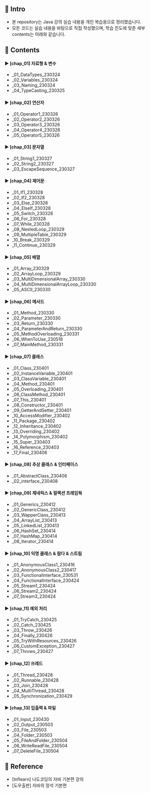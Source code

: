 ####
## 📌  Intro
- 본 repository는 Java 강의 실습 내용을 개인 복습용으로 정리했습니다.
- 모든 코드는 실습 내용을 바탕으로 직접 작성했으며, 학습 진도에 맞춘 세부 contents는 아래와 같습니다.
####
## 📌  Contents
#### ► [chap_01] 자료형 & 변수
- _01_DataTypes_230324
- _02_Variables_230324
- _03_Naming_230324
- _04_TypeCasting_230325
####
#### ► [chap_02] 연산자
- _01_Operator1_230326
- _02_Operator2_230326
- _03_Operator3_230326
- _04_Operator4_230326
- _05_Operator5_230326
####
#### ► [chap_03] 문자열
- _01_String1_230327
- _02_String2_230327
- _03_EscapeSequence_230327
####
#### ► [chap_04] 제어문
- _01_If1_230328
- _02_If2_230328
- _03_Else_230328
- _04_ElseIf_230328
- _05_Switch_230328
- _06_For_230328
- _07_While_230328
- _08_NestedLoop_230329
- _09_MultipleTable_230329
- _10_Break_230329
- _11_Continue_230329
####
#### ► [chap_05] 배열
- _01_Array_230329
- _02_ArrayLoop_230329
- _03_MultiDimensionalArray_230330
- _04_MultiDimensionalArrayLoop_230330
- _05_ASCII_230330
####
#### ► [chap_06] 메서드
- _01_Method_230330
- _02_Parameter_230330
- _03_Return_230330
- _04_ParameterAndReturn_230330
- _05_MethodOverloading_230331
- _06_WhenToUse_230518
- _07_MainMethod_230331
####
#### ► [chap_07] 클래스
- _01_Class_230401
- _02_InstanceVariable_230401
- _03_ClassVariable_230401
- _04_Method_230401
- _05_Overloading_230401
- _06_ClassMethod_230401
- _07_This_230401
- _08_Constructor_230401
- _09_GetterAndSetter_230401
- _10_AccessModifier_230402
- _11_Package_230402
- _12_Inheritance_230402
- _13_Overriding_230402
- _14_Polymorphism_230402
- _15_Super_230403
- _16_Reference_230403
- _17_Final_230406
####
#### ► [chap_08] 추상 클래스 & 인터페이스
- _01_AbstractClass_230406
- _02_interface_230408
####
#### ► [chap_09] 제네릭스 & 컬렉션 프레임웍
- _01_Generics_230412
- _02_GenericClass_230412
- _03_WapperClass_230413
- _04_ArrayList_230413
- _05_LinkedList_230413
- _06_HashSet_230414
- _07_HashMap_230414
- _08_Iterator_230414
####
#### ► [chap_10] 익명 클래스 & 람다 & 스트림
- _01_AnonymousClass1_230416
- _02_AnonymousClass2_230417
- _03_FunctionalInterface_230531
- _04_FunctionalInterface_230424
- _05_Stream1_230424
- _06_Stream2_230424
- _07_Stream3_230424
####
#### ► [chap_11] 예외 처리
- _01_TryCatch_230425
- _02_Catch_230425
- _03_Throw_230426
- _04_Finally_230426
- _05_TryWithResources_230426
- _06_CustomException_230427
- _07_Throws_230427
####
#### ► [chap_12] 쓰레드
- _01_Thread_230428
- _02_Runnable_230428
- _03_Join_230428
- _04_MultiThread_230428
- _05_Synchronization_230429
####
#### ► [chap_13] 입출력 & 파일
- _01_Input_230430
- _02_Output_230503
- _03_File_230503
- _04_Folder_230503
- _05_FileAndFolder_230504
- _06_WriteReadFile_230504
- _07_DeleteFile_230504
####
## 📌 Reference
- [Inflearn] 나도코딩의 자바 기본편 강의
- [도우출판] 자바의 정석 기본편
####
